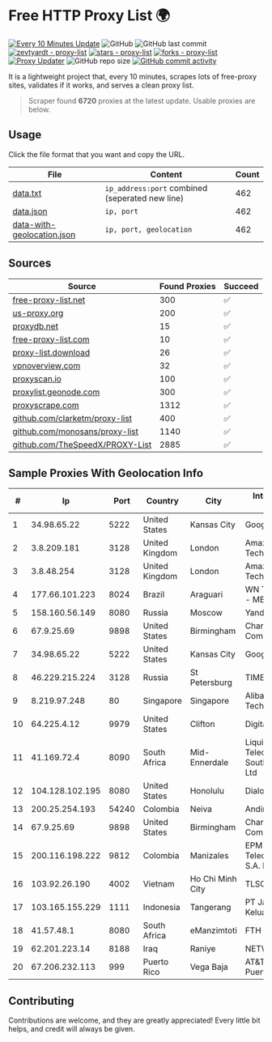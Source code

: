 
# Free HTTP Proxy List 🌍

[![Every 10 Minutes Update](https://github.com/mertguvencli/http-proxy-list/actions/workflows/main.yml/badge.svg?branch=main)](https://github.com/mertguvencli/http-proxy-list/actions/workflows/main.yml)
![GitHub](https://img.shields.io/github/license/mertguvencli/http-proxy-list)
![GitHub last commit](https://img.shields.io/github/last-commit/mertguvencli/http-proxy-list)
[![zevtyardt - proxy-list](https://img.shields.io/static/v1?label=zevtyardt&message=proxy-list&color=blue&logo=github)](https://github.com/zevtyardt/proxy-list "Go to GitHub repo")
[![stars - proxy-list](https://img.shields.io/github/stars/zevtyardt/proxy-list?style=social)](https://github.com/zevtyardt/proxy-list)
[![forks - proxy-list](https://img.shields.io/github/forks/zevtyardt/proxy-list?style=social)](https://github.com/zevtyardt/proxy-list)
[![Proxy Updater](https://github.com/zevtyardt/proxy-list/workflows/Proxy%20Updater/badge.svg)](https://github.com/zevtyardt/proxy-list/actions?query=workflow:"Proxy+Updater")
![GitHub repo size](https://img.shields.io/github/repo-size/zevtyardt/proxy-list)
[![GitHub commit activity](https://img.shields.io/github/commit-activity/m/zevtyardt/proxy-list?logo=commits)](https://github.com/zevtyardt/proxy-list/commits/main)

It is a lightweight project that, every 10 minutes, scrapes lots of free-proxy sites, validates if it works, and serves a clean proxy list.

> Scraper found **6720** proxies at the latest update. Usable proxies are below.

## Usage

Click the file format that you want and copy the URL.

|File|Content|Count|
|----|-------|-----|
|[data.txt](https://raw.githubusercontent.com/mertguvencli/http-proxy-list/main/proxy-list/data.txt)|`ip_address:port` combined (seperated new line)|462|
|[data.json](https://raw.githubusercontent.com/mertguvencli/http-proxy-list/main/proxy-list/data.json)|`ip, port`|462|
|[data-with-geolocation.json](https://raw.githubusercontent.com/mertguvencli/http-proxy-list/main/proxy-list/data-with-geolocation.json)|`ip, port, geolocation`|462|

## Sources

|Source|Found Proxies|Succeed|
|------|-------------|-------|
|[free-proxy-list.net](https://free-proxy-list.net)|300|✅|
|[us-proxy.org](https://www.us-proxy.org)|200|✅|
|[proxydb.net](http://proxydb.net)|15|✅|
|[free-proxy-list.com](https://free-proxy-list.com/?page=&port=&type%5B%5D=http&type%5B%5D=https&up_time=0&search=Search)|10|✅|
|[proxy-list.download](https://www.proxy-list.download/HTTP)|26|✅|
|[vpnoverview.com](https://vpnoverview.com/privacy/anonymous-browsing/free-proxy-servers)|32|✅|
|[proxyscan.io](https://www.proxyscan.io)|100|✅|
|[proxylist.geonode.com](https://proxylist.geonode.com/api/proxy-list?limit=300&page=1&sort_by=lastChecked&sort_type=desc&protocols=http,https)|300|✅|
|[proxyscrape.com](https://api.proxyscrape.com/v2/?request=displayproxies&protocol=http&timeout=10000&country=all&ssl=all&anonymity=all)|1312|✅|
|[github.com/clarketm/proxy-list](https://raw.githubusercontent.com/clarketm/proxy-list/master/proxy-list-raw.txt)|400|✅|
|[github.com/monosans/proxy-list](https://raw.githubusercontent.com/monosans/proxy-list/main/proxies/http.txt)|1140|✅|
|[github.com/TheSpeedX/PROXY-List](https://raw.githubusercontent.com/TheSpeedX/PROXY-List/master/http.txt)|2885|✅|


## Sample Proxies With Geolocation Info

|#|Ip|Port|Country|City|Internet Service Provider|
|-|--|----|-------|----|-------------------------|
|1|34.98.65.22|5222|United States|Kansas City|Google LLC|
|2|3.8.209.181|3128|United Kingdom|London|Amazon Technologies Inc.|
|3|3.8.48.254|3128|United Kingdom|London|Amazon Technologies Inc.|
|4|177.66.101.223|8024|Brazil|Araguari|WN TELECOM LTDA - ME|
|5|158.160.56.149|8080|Russia|Moscow|Yandex.Cloud LLC|
|6|67.9.25.69|9898|United States|Birmingham|Charter Communications|
|7|34.98.65.22|5222|United States|Kansas City|Google LLC|
|8|46.229.215.224|3128|Russia|St Petersburg|TIMEWEB|
|9|8.219.97.248|80|Singapore|Singapore|Alibaba (US) Technology Co., Ltd.|
|10|64.225.4.12|9979|United States|Clifton|DigitalOcean, LLC|
|11|41.169.72.4|8090|South Africa|Mid-Ennerdale|Liquid Telecommunications South Africa (Pty) Ltd|
|12|104.128.102.195|8080|United States|Honolulu|Dialogix Telecom|
|13|200.25.254.193|54240|Colombia|Neiva|Andinet ON Line|
|14|67.9.25.69|9898|United States|Birmingham|Charter Communications|
|15|200.116.198.222|9812|Colombia|Manizales|EPM Telecomunicaciones S.A. E.S.P|
|16|103.92.26.190|4002|Vietnam|Ho Chi Minh City|TLSOFT|
|17|103.165.155.229|1111|Indonesia|Tangerang|PT Jaringan Keluarga Bersama|
|18|41.57.48.1|8080|South Africa|eManzimtoti|FTH SCR P8|
|19|62.201.223.14|8188|Iraq|Raniye|NETWORKS-SULY2|
|20|67.206.232.113|999|Puerto Rico|Vega Baja|AT&T Mobility Puerto Rico|



## Contributing

Contributions are welcome, and they are greatly appreciated! Every
little bit helps, and credit will always be given.

